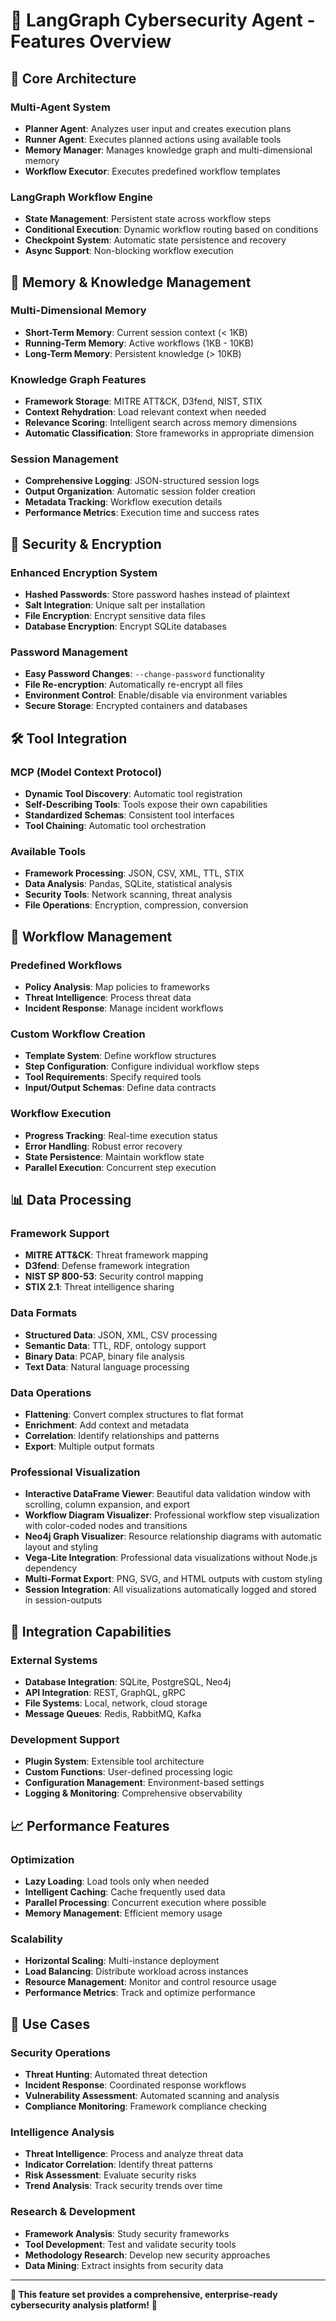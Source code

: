 # 🔧 **LangGraph Cybersecurity Agent - Features Overview**

## 🚀 **Core Architecture**

### **Multi-Agent System**
- **Planner Agent**: Analyzes user input and creates execution plans
- **Runner Agent**: Executes planned actions using available tools
- **Memory Manager**: Manages knowledge graph and multi-dimensional memory
- **Workflow Executor**: Executes predefined workflow templates

### **LangGraph Workflow Engine**
- **State Management**: Persistent state across workflow steps
- **Conditional Execution**: Dynamic workflow routing based on conditions
- **Checkpoint System**: Automatic state persistence and recovery
- **Async Support**: Non-blocking workflow execution

## 🧠 **Memory & Knowledge Management**

### **Multi-Dimensional Memory**
- **Short-Term Memory**: Current session context (< 1KB)
- **Running-Term Memory**: Active workflows (1KB - 10KB)
- **Long-Term Memory**: Persistent knowledge (> 10KB)

### **Knowledge Graph Features**
- **Framework Storage**: MITRE ATT&CK, D3fend, NIST, STIX
- **Context Rehydration**: Load relevant context when needed
- **Relevance Scoring**: Intelligent search across memory dimensions
- **Automatic Classification**: Store frameworks in appropriate dimension

### **Session Management**
- **Comprehensive Logging**: JSON-structured session logs
- **Output Organization**: Automatic session folder creation
- **Metadata Tracking**: Workflow execution details
- **Performance Metrics**: Execution time and success rates

## 🔐 **Security & Encryption**

### **Enhanced Encryption System**
- **Hashed Passwords**: Store password hashes instead of plaintext
- **Salt Integration**: Unique salt per installation
- **File Encryption**: Encrypt sensitive data files
- **Database Encryption**: Encrypt SQLite databases

### **Password Management**
- **Easy Password Changes**: `--change-password` functionality
- **File Re-encryption**: Automatically re-encrypt all files
- **Environment Control**: Enable/disable via environment variables
- **Secure Storage**: Encrypted containers and databases

## 🛠️ **Tool Integration**

### **MCP (Model Context Protocol)**
- **Dynamic Tool Discovery**: Automatic tool registration
- **Self-Describing Tools**: Tools expose their own capabilities
- **Standardized Schemas**: Consistent tool interfaces
- **Tool Chaining**: Automatic tool orchestration

### **Available Tools**
- **Framework Processing**: JSON, CSV, XML, TTL, STIX
- **Data Analysis**: Pandas, SQLite, statistical analysis
- **Security Tools**: Network scanning, threat analysis
- **File Operations**: Encryption, compression, conversion

## 🔄 **Workflow Management**

### **Predefined Workflows**
- **Policy Analysis**: Map policies to frameworks
- **Threat Intelligence**: Process threat data
- **Incident Response**: Manage incident workflows

### **Custom Workflow Creation**
- **Template System**: Define workflow structures
- **Step Configuration**: Configure individual workflow steps
- **Tool Requirements**: Specify required tools
- **Input/Output Schemas**: Define data contracts

### **Workflow Execution**
- **Progress Tracking**: Real-time execution status
- **Error Handling**: Robust error recovery
- **State Persistence**: Maintain workflow state
- **Parallel Execution**: Concurrent step execution

## 📊 **Data Processing**

### **Framework Support**
- **MITRE ATT&CK**: Threat framework mapping
- **D3fend**: Defense framework integration
- **NIST SP 800-53**: Security control mapping
- **STIX 2.1**: Threat intelligence sharing

### **Data Formats**
- **Structured Data**: JSON, XML, CSV processing
- **Semantic Data**: TTL, RDF, ontology support
- **Binary Data**: PCAP, binary file analysis
- **Text Data**: Natural language processing

### **Data Operations**
- **Flattening**: Convert complex structures to flat format
- **Enrichment**: Add context and metadata
- **Correlation**: Identify relationships and patterns
- **Export**: Multiple output formats

### **Professional Visualization**
- **Interactive DataFrame Viewer**: Beautiful data validation window with scrolling, column expansion, and export
- **Workflow Diagram Visualizer**: Professional workflow step visualization with color-coded nodes and transitions
- **Neo4j Graph Visualizer**: Resource relationship diagrams with automatic layout and styling
- **Vega-Lite Integration**: Professional data visualizations without Node.js dependency
- **Multi-Format Export**: PNG, SVG, and HTML outputs with custom styling
- **Session Integration**: All visualizations automatically logged and stored in session-outputs

## 🔌 **Integration Capabilities**

### **External Systems**
- **Database Integration**: SQLite, PostgreSQL, Neo4j
- **API Integration**: REST, GraphQL, gRPC
- **File Systems**: Local, network, cloud storage
- **Message Queues**: Redis, RabbitMQ, Kafka

### **Development Support**
- **Plugin System**: Extensible tool architecture
- **Custom Functions**: User-defined processing logic
- **Configuration Management**: Environment-based settings
- **Logging & Monitoring**: Comprehensive observability

## 📈 **Performance Features**

### **Optimization**
- **Lazy Loading**: Load tools only when needed
- **Intelligent Caching**: Cache frequently used data
- **Parallel Processing**: Concurrent execution where possible
- **Memory Management**: Efficient memory usage

### **Scalability**
- **Horizontal Scaling**: Multi-instance deployment
- **Load Balancing**: Distribute workload across instances
- **Resource Management**: Monitor and control resource usage
- **Performance Metrics**: Track and optimize performance

## 🎯 **Use Cases**

### **Security Operations**
- **Threat Hunting**: Automated threat detection
- **Incident Response**: Coordinated response workflows
- **Vulnerability Assessment**: Automated scanning and analysis
- **Compliance Monitoring**: Framework compliance checking

### **Intelligence Analysis**
- **Threat Intelligence**: Process and analyze threat data
- **Indicator Correlation**: Identify threat patterns
- **Risk Assessment**: Evaluate security risks
- **Trend Analysis**: Track security trends over time

### **Research & Development**
- **Framework Analysis**: Study security frameworks
- **Tool Development**: Test and validate security tools
- **Methodology Research**: Develop new security approaches
- **Data Mining**: Extract insights from security data

---

**🎯 This feature set provides a comprehensive, enterprise-ready cybersecurity analysis platform!** 🚀
